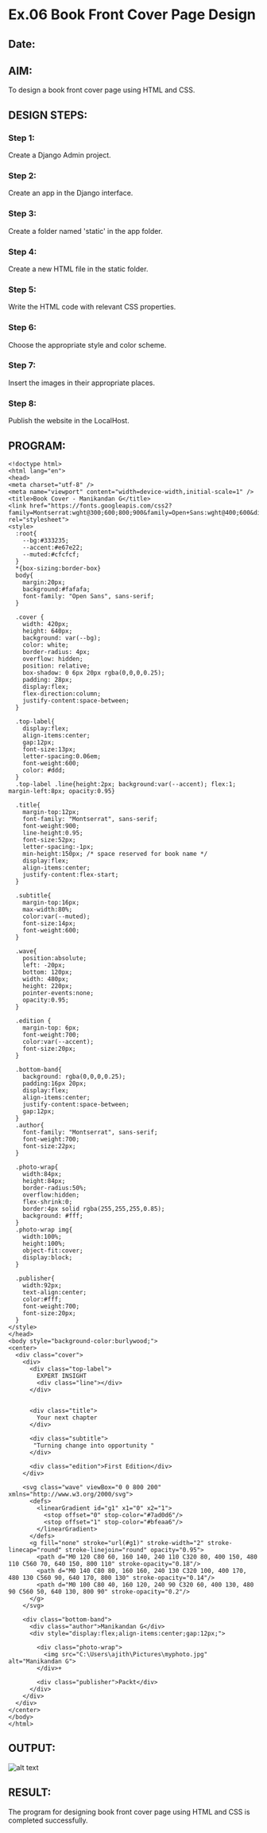 # Ex.06 Book Front Cover Page Design
## Date:

## AIM:
To design a book front cover page using HTML and CSS.

## DESIGN STEPS:

### Step 1:
Create a Django Admin project.

### Step 2:
Create an app in the Django interface.

### Step 3:
Create a folder named 'static' in the app folder.

### Step 4:
Create a new HTML file in the static folder.

### Step 5:
Write the HTML code with relevant CSS properties.

### Step 6:
Choose the appropriate style and color scheme.

### Step 7:
Insert the images in their appropriate places.

### Step 8:
Publish the website in the LocalHost.

## PROGRAM:
```
<!doctype html>
<html lang="en">
<head>
<meta charset="utf-8" />
<meta name="viewport" content="width=device-width,initial-scale=1" />
<title>Book Cover - Manikandan G</title>
<link href="https://fonts.googleapis.com/css2?family=Montserrat:wght@300;600;800;900&family=Open+Sans:wght@400;600&display=swap" rel="stylesheet">
<style>
  :root{
    --bg:#333235;
    --accent:#e67e22;
    --muted:#cfcfcf;
  }
  *{box-sizing:border-box}
  body{
    margin:20px;
    background:#fafafa;
    font-family: "Open Sans", sans-serif;
  }

  .cover {
    width: 420px;
    height: 640px;
    background: var(--bg);
    color: white;
    border-radius: 4px;
    overflow: hidden;
    position: relative;
    box-shadow: 0 6px 20px rgba(0,0,0,0.25);
    padding: 28px;
    display:flex;
    flex-direction:column;
    justify-content:space-between;
  }

  .top-label{
    display:flex;
    align-items:center;
    gap:12px;
    font-size:13px;
    letter-spacing:0.06em;
    font-weight:600;
    color: #ddd;
  }
  .top-label .line{height:2px; background:var(--accent); flex:1; margin-left:8px; opacity:0.95}

  .title{
    margin-top:12px;
    font-family: "Montserrat", sans-serif;
    font-weight:900;
    line-height:0.95;
    font-size:52px;
    letter-spacing:-1px;
    min-height:150px; /* space reserved for book name */
    display:flex;
    align-items:center;
    justify-content:flex-start;
  }

  .subtitle{
    margin-top:16px;
    max-width:80%;
    color:var(--muted);
    font-size:14px;
    font-weight:600;
  }

  .wave{
    position:absolute;
    left: -20px;
    bottom: 120px;
    width: 480px;
    height: 220px;
    pointer-events:none;
    opacity:0.95;
  }

  .edition {
    margin-top: 6px;
    font-weight:700;
    color:var(--accent);
    font-size:20px;
  }

  .bottom-band{
    background: rgba(0,0,0,0.25);
    padding:16px 20px;
    display:flex;
    align-items:center;
    justify-content:space-between;
    gap:12px;
  }
  .author{
    font-family: "Montserrat", sans-serif;
    font-weight:700;
    font-size:22px;
  }

  .photo-wrap{
    width:84px;
    height:84px;
    border-radius:50%;
    overflow:hidden;
    flex-shrink:0;
    border:4px solid rgba(255,255,255,0.85);
    background: #fff;
  }
  .photo-wrap img{
    width:100%;
    height:100%;
    object-fit:cover;
    display:block;
  }

  .publisher{
    width:92px;
    text-align:center;
    color:#fff;
    font-weight:700;
    font-size:20px;
  }
</style>
</head>
<body style="background-color:burlywood;">
<center>
  <div class="cover">
    <div>
      <div class="top-label">
        EXPERT INSIGHT
        <div class="line"></div>
      </div>

      
      <div class="title">
        Your next chapter
      </div>

      <div class="subtitle">
       "Turning change into opportunity "
      </div>

      <div class="edition">First Edition</div>
    </div>

    <svg class="wave" viewBox="0 0 800 200" xmlns="http://www.w3.org/2000/svg">
      <defs>
        <linearGradient id="g1" x1="0" x2="1">
          <stop offset="0" stop-color="#7ad0d6"/>
          <stop offset="1" stop-color="#bfeaa6"/>
        </linearGradient>
      </defs>
      <g fill="none" stroke="url(#g1)" stroke-width="2" stroke-linecap="round" stroke-linejoin="round" opacity="0.95">
        <path d="M0 120 C80 60, 160 140, 240 110 C320 80, 400 150, 480 110 C560 70, 640 150, 800 110" stroke-opacity="0.18"/>
        <path d="M0 140 C80 80, 160 160, 240 130 C320 100, 400 170, 480 130 C560 90, 640 170, 800 130" stroke-opacity="0.14"/>
        <path d="M0 100 C80 40, 160 120, 240 90 C320 60, 400 130, 480 90 C560 50, 640 130, 800 90" stroke-opacity="0.2"/>
      </g>
    </svg>

    <div class="bottom-band">
      <div class="author">Manikandan G</div>
      <div style="display:flex;align-items:center;gap:12px;">
        
        <div class="photo-wrap">
          <img src="C:\Users\ajith\Pictures\myphoto.jpg" alt="Manikandan G">
        </div>+
        
        <div class="publisher">Packt</div>
      </div>
    </div>
  </div>
</center>
</body>
</html>

```

## OUTPUT:

![alt text](<Screenshot 2025-10-05 223704.png>)


## RESULT:
The program for designing book front cover page using HTML and CSS is completed successfully.
